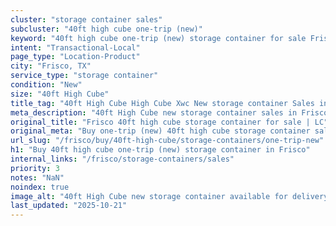 ```yaml
---
cluster: "storage container sales"
subcluster: "40ft high cube one-trip (new)"
keyword: "40ft high cube one-trip (new) storage container for sale Frisco, TX"
intent: "Transactional-Local"
page_type: "Location-Product"
city: "Frisco, TX"
service_type: "storage container"
condition: "New"
size: "40ft High Cube"
title_tag: "40ft High Cube High Cube Xwc New storage container Sales in Frisco | LC Container"
meta_description: "40ft High Cube new storage container sales in Frisco. High cube containers with extra height. Fast delivery, competitive pricing. Serving storage containers area. Quote ID: GTF. Call (214) 524-4168 for your free quote today."
original_title: "Frisco 40ft high cube storage container for sale | LC"
original_meta: "Buy one-trip (new) 40ft high cube storage container sale with local delivery in Frisco, TX. LC Container — local Since 2003. Request a fast quote today."
url_slug: "/frisco/buy/40ft-high-cube/storage-containers/one-trip-new"
h1: "Buy 40ft high cube one-trip (new) storage container in Frisco"
internal_links: "/frisco/storage-containers/sales"
priority: 3
notes: "NaN"
noindex: true
image_alt: "40ft High Cube new storage container available for delivery in Frisco"
last_updated: "2025-10-21"
---
```


<!-- TODO: Add unique city/inventory copy, images, and internal links here. -->
